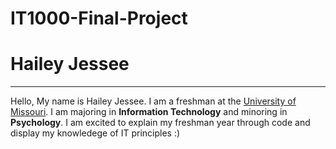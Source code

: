 # IT1000-Final-Project
# Hailey Jessee
---
Hello, My name is Hailey Jessee. I am a freshman at the [University of Missouri](https://missouri.edu/). I am majoring in **Information Technology** and minoring in **Psychology**.
I am excited to explain my freshman year through code and display my knowledege of IT principles :)
